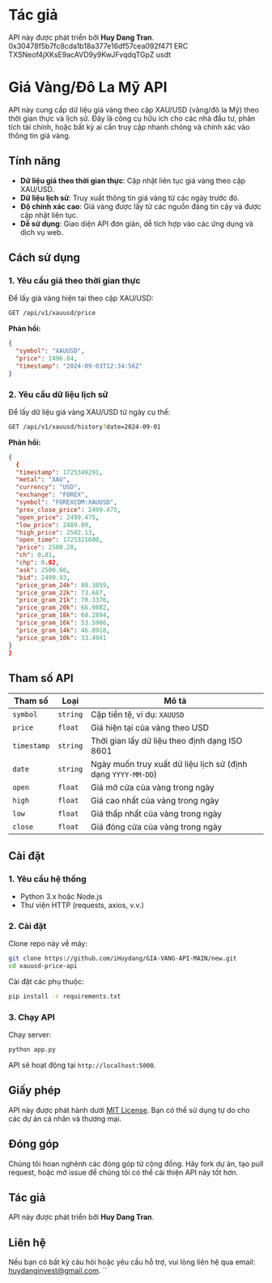 # Tác giả

API này được phát triển bởi **Huy Dang Tran**.
0x30478f5b7fc8cda1b18a377e16df57cea092f471 ERC
TXSNeof4jXKsE9acAVD9y9KwJFvqdqTGpZ usdt

# Giá Vàng/Đô La Mỹ API

API này cung cấp dữ liệu giá vàng theo cặp XAU/USD (vàng/đô la Mỹ) theo thời gian thực và lịch sử. Đây là công cụ hữu ích cho các nhà đầu tư, phân tích tài chính, hoặc bất kỳ ai cần truy cập nhanh chóng và chính xác vào thông tin giá vàng.

## Tính năng

- **Dữ liệu giá theo thời gian thực**: Cập nhật liên tục giá vàng theo cặp XAU/USD.
- **Dữ liệu lịch sử**: Truy xuất thông tin giá vàng từ các ngày trước đó.
- **Độ chính xác cao**: Giá vàng được lấy từ các nguồn đáng tin cậy và được cập nhật liên tục.
- **Dễ sử dụng**: Giao diện API đơn giản, dễ tích hợp vào các ứng dụng và dịch vụ web.

## Cách sử dụng

### 1. Yêu cầu giá theo thời gian thực

Để lấy giá vàng hiện tại theo cặp XAU/USD:

```bash
GET /api/v1/xauusd/price
```

**Phản hồi:**

```json
{
  "symbol": "XAUUSD",
  "price": 2496.04,
  "timestamp": "2024-09-03T12:34:56Z"
}
```

### 2. Yêu cầu dữ liệu lịch sử

Để lấy dữ liệu giá vàng XAU/USD từ ngày cụ thể:

```bash
GET /api/v1/xauusd/history?date=2024-09-01
```

**Phản hồi:**

```json
{
  {
  "timestamp": 1725349291,
  "metal": "XAU",
  "currency": "USD",
  "exchange": "FOREX",
  "symbol": "FOREXCOM:XAUUSD",
  "prev_close_price": 2499.475,
  "open_price": 2499.475,
  "low_price": 2489.89,
  "high_price": 2502.13,
  "open_time": 1725321600,
  "price": 2500.28,
  "ch": 0.81,
  "chp": 0.02,
  "ask": 2500.66,
  "bid": 2499.93,
  "price_gram_24k": 80.3859,
  "price_gram_22k": 73.687,
  "price_gram_21k": 70.3376,
  "price_gram_20k": 66.9882,
  "price_gram_18k": 60.2894,
  "price_gram_16k": 53.5906,
  "price_gram_14k": 46.8918,
  "price_gram_10k": 33.4941
}
}
```

## Tham số API

| Tham số       | Loại       | Mô tả                                                     |
| ------------- | ---------- | --------------------------------------------------------- |
| `symbol`      | `string`   | Cặp tiền tệ, ví dụ: `XAUUSD`                              |
| `price`       | `float`    | Giá hiện tại của vàng theo USD                            |
| `timestamp`   | `string`   | Thời gian lấy dữ liệu theo định dạng ISO 8601             |
| `date`        | `string`   | Ngày muốn truy xuất dữ liệu lịch sử (định dạng `YYYY-MM-DD`) |
| `open`        | `float`    | Giá mở cửa của vàng trong ngày                            |
| `high`        | `float`    | Giá cao nhất của vàng trong ngày                          |
| `low`         | `float`    | Giá thấp nhất của vàng trong ngày                         |
| `close`       | `float`    | Giá đóng cửa của vàng trong ngày                          |

## Cài đặt

### 1. Yêu cầu hệ thống

- Python 3.x hoặc Node.js
- Thư viện HTTP (requests, axios, v.v.)

### 2. Cài đặt

Clone repo này về máy:

```bash
git clone https://github.com/iHuydang/GIA-VANG-API-MAIN/new.git
cd xauusd-price-api
```

Cài đặt các phụ thuộc:

```bash
pip install -r requirements.txt
```

### 3. Chạy API

Chạy server:

```bash
python app.py
```

API sẽ hoạt động tại `http://localhost:5000`.

## Giấy phép

API này được phát hành dưới [MIT License](LICENSE). Bạn có thể sử dụng tự do cho các dự án cá nhân và thương mại.

## Đóng góp

Chúng tôi hoan nghênh các đóng góp từ cộng đồng. Hãy fork dự án, tạo pull request, hoặc mở issue để chúng tôi có thể cải thiện API này tốt hơn.

## Tác giả

API này được phát triển bởi **Huy Dang Tran**.

## Liên hệ

Nếu bạn có bất kỳ câu hỏi hoặc yêu cầu hỗ trợ, vui lòng liên hệ qua email: [huydanginvest@gmail.com](mailto:huydanginvest@gmail.com).
``
